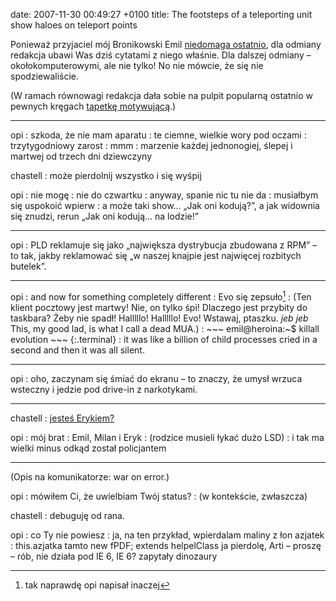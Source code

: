 date: 2007-11-30 00:49:27 +0100
title: The footsteps of a teleporting unit show haloes on teleport points

Ponieważ przyjaciel mój Bronikowski Emil [niedomaga ostatnio](http://old.bronikowski.com/469 'niedomaganie w liczbach'), dla odmiany redakcja ubawi Was dziś cytatami z niego właśnie. Dla dalszej odmiany – okołokomputerowymi, ale nie tylko! No nie mówcie, że się nie spodziewaliście.

(W ramach równowagi redakcja dała sobie na pulpit popularną ostatnio w pewnych kręgach [tapetkę motywującą](http://interfacelift.com/wallpaper/details.php?id=1223 'work, dammit').)

---

opi
: szkoda, że nie mam aparatu
: te ciemne, wielkie wory pod oczami
: trzytygodniowy zarost
: mmm
: marzenie każdej jednonogiej, ślepej i martwej od trzech dni dziewczyny

chastell
: może pierdolnij wszystko i się wyśpij

opi
: nie mogę
: nie do czwartku
: anyway, spanie nic tu nie da
: musiałbym się uspokoić wpierw
: a może taki show… „Jak oni kodują?”, a jak widownia się znudzi, rerun „Jak oni kodują… na lodzie!”

---

opi
: PLD reklamuje się jako „największa dystrybucja zbudowana z RPM” – to tak, jakby reklamować się „w naszej knajpie jest najwięcej rozbitych butelek”.

---

opi
: and now for something completely different
: Evo się zepsuło[^1]
: (Ten klient pocztowy jest martwy! Nie, on tylko śpi! Dlaczego jest przybity do taskbara? Żeby nie spadł! Halllllo! Halllllo! Evo! Wstawaj, ptaszku. *jeb* *jeb* This, my good lad, is what I call a dead MUA.)
: 
    ~~~
    emil@heroina:~$ killall evolution
    ~~~
    {:.terminal}
: it was like a billion of child processes cried in a second and then it was all silent.

---

opi
: oho, zaczynam się śmiać do ekranu – to znaczy, że umysł wrzuca wsteczny i jedzie pod drive-in z narkotykami.

---

chastell
: [jesteś Erykiem?](http://nasza-klasa.pl/profile/1546281 'Emila wtedy tam nie było')

opi
: mój brat
: Emil, Milan i Eryk
: (rodzice musieli łykać dużo LSD)
: i tak ma wielki minus odkąd został policjantem

---

(Opis na komunikatorze: war on error.)

opi
: mówiłem Ci, że uwielbiam Twój status?
: (w kontekście, zwłaszcza)

chastell
: debuguję od rana.

opi
: co Ty nie powiesz
: ja, na ten przykład, wpierdalam maliny z łon azjatek
: this.azjatka tamto new fPDF; extends helpelClass ja pierdolę, Arti – proszę – rób, nie działa pod IE 6, IE 6? zapytały dinozaury

[^1]: tak naprawdę opi napisał inaczej
